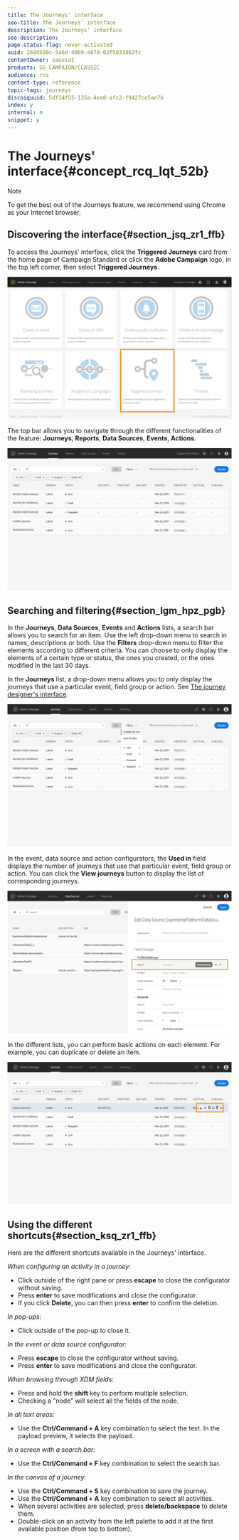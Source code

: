 ```yaml
---
title: The Journeys' interface
seo-title: The Journeys' interface
description: The Journeys' interface
seo-description: 
page-status-flag: never-activated
uuid: 269d590c-5a6d-40b9-a879-02f5033863fc
contentOwner: sauviat
products: SG_CAMPAIGN/CLASSIC
audience: rns
content-type: reference
topic-tags: journeys
discoiquuid: 5df34f55-135a-4ea8-afc2-f9427ce5ae7b
index: y
internal: n
snippet: y
---
```


# The Journeys' interface{#concept_rcq_lqt_52b}

>[!NOTE]
>
>To get the best out of the Journeys feature, we recommend using Chrome as your Internet browser.

## Discovering the interface{#section_jsq_zr1_ffb}

To access the Journeys' interface, click the **Triggered Journeys** card from the home page of Campaign Standard or click the **Adobe Campaign** logo, in the top left corner, then select **Triggered Journeys**.

![](assets/journey1.png)  

The top bar allows you to navigate through the different functionalities of the feature: **Journeys**, **Reports**, **Data Sources**, **Events**, **Actions**.

![](assets/journey2.png)  

## Searching and filtering{#section_lgm_hpz_pgb}

In the **Journeys**, **Data Sources**, **Events** and **Actions** lists, a search bar allows you to search for an item. Use the left drop-down menu to search in names, descriptions or both. Use the **Filters** drop-down menu to filter the elements according to different criteria. You can choose to only display the elements of a certain type or status, the ones you created, or the ones modified in the last 30 days.

In the **Journeys** list, a drop-down menu allows you to only display the journeys that use a particular event, field group or action. See [The journey designer's interface](journeyinterface.dita#concept_m1g_5qt_52b).

![](assets/journey3.png)  

In the event, data source and action configurators, the **Used in** field displays the number of journeys that use that particular event, field group or action. You can click the **View journeys** button to display the list of corresponding journeys.

![](assets/journey3bis.png)  

In the different lists, you can perform basic actions on each element. For example, you can duplicate or delete an item.

![](assets/journey4.png)  

## Using the different shortcuts{#section_ksq_zr1_ffb}

Here are the different shortcuts available in the Journeys' interface.

_When configuring an activity in a journey:_

*   Click outside of the right pane or press **escape** to close the configurator without saving.
*   Press **enter** to save modifications and close the configurator.
*   If you click **Delete**, you can then press **enter** to confirm the deletion.

_In pop-ups:_

*   Click outside of the pop-up to close it.

_In the event or data source configurator:_

*   Press **escape** to close the configurator without saving.
*   Press **enter** to save modifications and close the configurator.

_When browsing through XDM fields:_

*   Press and hold the **shift** key to perform multiple selection.
*   Checking a "node" will select all the fields of the node.

_In all text areas:_

*   Use the **Ctrl/Command + A** key combination to select the text. In the payload preview, it selects the payload.

_In a screen with a search bar:_

*   Use the **Ctrl/Command + F** key combination to select the search bar.

_In the canvas of a journey:_

*   Use the **Ctrl/Command + S** key combination to save the journey.
*   Use the **Ctrl/Command + A** key combination to select all activities.
*   When several activities are selected, press **delete/backspace** to delete them.
*   Double-click on an activity from the left palette to add it at the first available position (from top to bottom).
